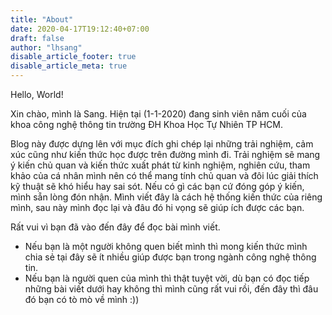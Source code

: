 ```yaml
---
title: "About"
date: 2020-04-17T19:12:40+07:00
draft: false
author: "lhsang"
disable_article_footer: true
disable_article_meta: true
---
```

Hello, World!

Xin chào, mình là Sang. Hiện tại (1-1-2020) đang sinh viên năm cuối của khoa công nghệ thông tin trường ĐH Khoa Học Tự Nhiên TP HCM.

Blog này được dựng lên với mục đích ghi chép lại những trải nghiệm, cảm xúc cũng như kiến thức học được trên đường mình đi. Trải nghiệm sẽ mang ý kiến chủ quan và kiến thức xuất phát từ kinh nghiệm, nghiên cứu, tham khảo của cá nhân mình nên có thể mang tính chủ quan và đôi lúc giải thích kỹ thuật sẽ khó hiểu hay sai sót.
Nếu có gì các bạn cứ đóng góp ý kiến, mình sẵn lòng đón nhận. 
Mình viết đây là cách hệ thống kiến thức của riêng mình, sau này mình đọc lại và đâu đó hi vọng sẽ giúp ích được các bạn.

Rất vui vì bạn đã vào đến đây để đọc bài mình viết.
* Nếu bạn là một người không quen biết mình thì mong kiến thức mình chia sẻ tại đây sẽ ít nhiều giúp được bạn trong ngành công nghệ thông tin.
* Nếu bạn là người quen của mình thì thật tuyệt vời, dù bạn có đọc tiếp những bài viết dưới hay không thì mình cũng rất vui rồi, đến đây thì đâu đó bạn có tò mò về mình :))

